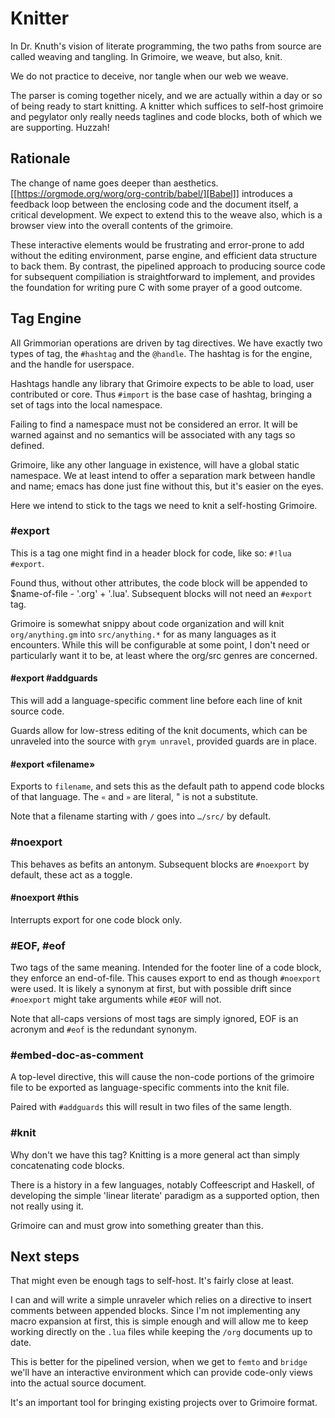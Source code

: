 # Knitter


  In Dr. Knuth's vision of literate programming, the two paths from source
are called weaving and tangling.  In Grimoire, we weave, but also, knit. 


We do not practice to deceive, nor tangle when our web we weave.


The parser is coming together nicely, and we are actually within a day or 
so of being ready to start knitting.  A knitter which suffices to self-host 
grimoire and pegylator only really needs taglines and code blocks, both of
which we are supporting. Huzzah!


## Rationale

  The change of name goes deeper than aesthetics.  [[https://orgmode.org/worg/org-contrib/babel/][Babel]]
introduces a feedback loop between the enclosing code and the document itself,
a critical development.  We expect to extend this to the weave also, which is 
a browser view into the overall contents of the grimoire.


These interactive elements would be frustrating and error-prone to add without
the editing environment, parse engine, and efficient data structure to back
them.  By contrast, the pipelined approach to producing source code for 
subsequent compiliation is straightforward to implement, and provides the
foundation for writing pure C with some prayer of a good outcome. 


## Tag Engine

  All Grimmorian operations are driven by tag directives.  We have exactly
two types of tag, the `````#hashtag````` and the `````@handle`````.  The hashtag is for the
engine, and the handle for userspace. 


Hashtags handle any library that Grimoire expects to be able to load, user
contributed or core.  Thus `````#import````` is the base case of hashtag, bringing
a set of tags into the local namespace.


Failing to find a namespace must not be considered an error.  It will be 
warned against and no semantics will be associated with any tags so defined.


Grimoire, like any other language in existence, will have a global static
namespace.  We at least intend to offer a separation mark between handle and
name; emacs has done just fine without this, but it's easier on the eyes. 


Here we intend to stick to the tags we need to knit a self-hosting Grimoire. 


### #export

  This is a tag one might find in a header block for code, like so:
`````#!lua  #export`````.  


Found thus, without other attributes, the code block will be appended to
$name-of-file - '.org' + '.lua'.  Subsequent blocks will not need an
`````#export````` tag. 


Grimoire is somewhat snippy about code organization and will knit 
`````org/anything.gm````` into `````src/anything.*````` for as many languages as it
encounters.  While this will be configurable at some point, I don't need
or particularly want it to be, at least where the org/src genres are
concerned.


#### #export #addguards

 This will add a language-specific comment line before each line of 
knit source code.


Guards allow for low-stress editing of the knit documents, which can be
unraveled into the source with `````grym unravel`````, provided guards are in place.


#### #export «filename»

Exports to `````filename`````, and sets this as the default path to append code
blocks of that language. The `````«````` and `````»````` are literal, " is not a
substitute.


Note that a filename starting with `````/````` goes into `````…/src/````` by default. 


### #noexport

  This behaves as befits an antonym.  Subsequent blocks are `````#noexport`````
by default, these act as a toggle.


#### #noexport #this

  Interrupts export for one code block only. 


### #EOF, #eof

  Two tags of the same meaning.  Intended for the footer line of a code
block, they enforce an end-of-file.  This causes export to end as though
`````#noexport````` were used.  It is likely a synonym at first, but with possible
drift since `````#noexport````` might take arguments while `````#EOF````` will not.


Note that all-caps versions of most tags are simply ignored, EOF is an
acronym and `````#eof````` is the redundant synonym.


### #embed-doc-as-comment

  A top-level directive, this will cause the non-code portions of the
grimoire file to be exported as language-specific comments into the 
knit file.


Paired with `````#addguards````` this will result in two files of the same length.


### #knit

  Why don't we have this tag?  Knitting is a more general act than
simply concatenating code blocks. 


There is a history in a few languages, notably Coffeescript and Haskell,
of developing the simple 'linear literate' paradigm as a supported option,
then not really using it. 


Grimoire can and must grow into something greater than this. 


## Next steps

  That might even be enough tags to self-host. It's fairly close at least. 


I can and will write a simple unraveler which relies on a directive to
insert comments between appended blocks.  Since I'm not implementing any 
macro expansion at first, this is simple enough and will allow me to keep
working directly on the `````.lua````` files while keeping the `````/org````` documents
up to date.


This is better for the pipelined version, when we get to `````femto````` and
`````bridge````` we'll have an interactive environment which can provide code-only
views into the actual source document. 


It's an important tool for bringing existing projects over to Grimoire
format. 
